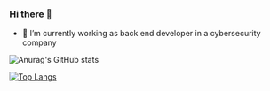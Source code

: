 ### Hi there 👋

- 💼 I’m currently working as back end developer in a cybersecurity company

![Anurag's GitHub stats](https://github-readme-stats.vercel.app/api?username=mattiariola&show_icons=true&theme=dark)

[![Top Langs](https://github-readme-stats.vercel.app/api/top-langs/?username=mattiariola&show_icons=true&theme=dark&layout=compact)](https://github.com/anuraghazra/github-readme-stats)
<!--
**MattiaRiola/MattiaRiola** is a ✨ _special_ ✨ repository because its `README.md` (this file) appears on your GitHub profile.

Here are some ideas to get you started:

- 🔭 I’m currently working on ...
- 🌱 I’m currently learning ...
- 👯 I’m looking to collaborate on ...

- 💬 Ask me about ...
- 📫 How to reach me: ...
- 😄 Pronouns: ...
- ⚡ Fun fact: ...
-->
